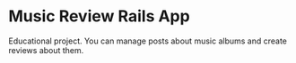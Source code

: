 # Music Review Rails App

Educational project. You can manage posts about music albums and create reviews about them.
